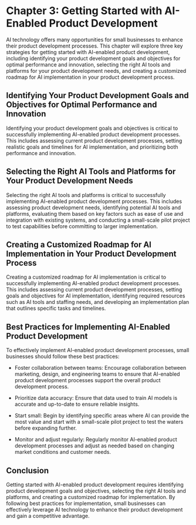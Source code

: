 Chapter 3: Getting Started with AI-Enabled Product Development
==============================================================

AI technology offers many opportunities for small businesses to enhance their product development processes. This chapter will explore three key strategies for getting started with AI-enabled product development, including identifying your product development goals and objectives for optimal performance and innovation, selecting the right AI tools and platforms for your product development needs, and creating a customized roadmap for AI implementation in your product development process.

Identifying Your Product Development Goals and Objectives for Optimal Performance and Innovation
------------------------------------------------------------------------------------------------

Identifying your product development goals and objectives is critical to successfully implementing AI-enabled product development processes. This includes assessing current product development processes, setting realistic goals and timelines for AI implementation, and prioritizing both performance and innovation.

Selecting the Right AI Tools and Platforms for Your Product Development Needs
-----------------------------------------------------------------------------

Selecting the right AI tools and platforms is critical to successfully implementing AI-enabled product development processes. This includes assessing product development needs, identifying potential AI tools and platforms, evaluating them based on key factors such as ease of use and integration with existing systems, and conducting a small-scale pilot project to test capabilities before committing to larger implementation.

Creating a Customized Roadmap for AI Implementation in Your Product Development Process
---------------------------------------------------------------------------------------

Creating a customized roadmap for AI implementation is critical to successfully implementing AI-enabled product development processes. This includes assessing current product development processes, setting goals and objectives for AI implementation, identifying required resources such as AI tools and staffing needs, and developing an implementation plan that outlines specific tasks and timelines.

Best Practices for Implementing AI-Enabled Product Development
--------------------------------------------------------------

To effectively implement AI-enabled product development processes, small businesses should follow these best practices:

* Foster collaboration between teams: Encourage collaboration between marketing, design, and engineering teams to ensure that AI-enabled product development processes support the overall product development process.

* Prioritize data accuracy: Ensure that data used to train AI models is accurate and up-to-date to ensure reliable insights.

* Start small: Begin by identifying specific areas where AI can provide the most value and start with a small-scale pilot project to test the waters before expanding further.

* Monitor and adjust regularly: Regularly monitor AI-enabled product development processes and adjust as needed based on changing market conditions and customer needs.

Conclusion
----------

Getting started with AI-enabled product development requires identifying product development goals and objectives, selecting the right AI tools and platforms, and creating a customized roadmap for implementation. By following best practices for implementation, small businesses can effectively leverage AI technology to enhance their product development and gain a competitive advantage.
